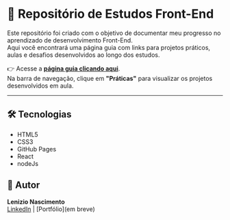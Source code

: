 # 📘 Repositório de Estudos Front-End

Este repositório foi criado com o objetivo de documentar meu progresso no aprendizado de desenvolvimento Front-End.  
Aqui você encontrará uma página guia com links para projetos práticos, aulas e desafios desenvolvidos ao longo dos estudos.

👉 Acesse a 
**[página guia clicando aqui](https://lenizio27.github.io/Estudos_FrontEnd/CHECK-FRONTEND/index.html)**.  
Na barra de navegação, clique em **"Práticas"** para visualizar os projetos desenvolvidos em aula.

---

## 🛠️ Tecnologias

- HTML5
- CSS3
- GitHub Pages
- React
- nodeJs

## 👤 Autor

**Lenizio Nascimento**  
[LinkedIn](https://www.linkedin.com/in/lenizio-nascimento-805534296/) | [Portfólio](em breve)
